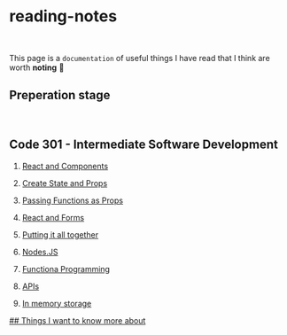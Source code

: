 # reading-notes
<br>

This page is a `documentation` of useful things I have read that I think are worth **noting**  	:floppy_disk:
<br>

## Preperation stage
<br>

## Code 301 - Intermediate Software Development
1. [React and Components](./301/React-Components.md)
2. [Create State and Props](./301/State-and-Props.md)
3. [Passing Functions as Props](./301/Passing%20Functions%20as%20Props.md)
4. [React and Forms](./301/ReactandForms.md)
5. [Putting it all together](https://github.com/EmanRiziq/reading-notes/blob/main/301/Putting%20it%20all%20together)
6. [Nodes.JS](https://github.com/EmanRiziq/reading-notes/blob/main/301/NODE-JS.md)

7. [Functiona Programming](https://github.com/EmanRiziq/reading-notes/blob/main/301/Functional%20Programming.md)
8. [APIs](https://github.com/EmanRiziq/reading-notes/blob/main/301/API%20Design%20Best%20Practices.md)
10. [In memory storage](https://github.com/EmanRiziq/reading-notes/blob/main/301/In%20memory%20storage.md)



 





[## Things I want to know more about](./Want2Know.md)
